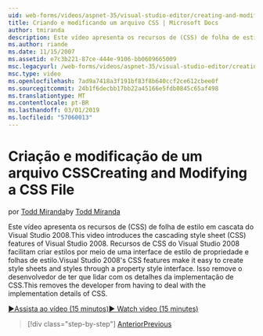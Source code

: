 ```yaml
---
uid: web-forms/videos/aspnet-35/visual-studio-editor/creating-and-modifying-a-css-file
title: Criando e modificando um arquivo CSS | Microsoft Docs
author: tmiranda
description: Este vídeo apresenta os recursos de (CSS) de folha de estilo em cascata do Visual Studio 2008. Recursos de CSS do Visual Studio 2008 facilitam a folhas de estilo de criar um...
ms.author: riande
ms.date: 11/15/2007
ms.assetid: e7c3b221-87ce-444e-9106-bb0609665009
msc.legacyurl: /web-forms/videos/aspnet-35/visual-studio-editor/creating-and-modifying-a-css-file
msc.type: video
ms.openlocfilehash: 7ad9a7418a3f191bf83f8b640ccf2ce612cbee0f
ms.sourcegitcommit: 24b1f6decbb17bb22a45166e5fdb0845c65af498
ms.translationtype: MT
ms.contentlocale: pt-BR
ms.lasthandoff: 03/01/2019
ms.locfileid: "57060013"
---
```

<a name="creating-and-modifying-a-css-file"></a><span data-ttu-id="4dd41-104">Criação e modificação de um arquivo CSS</span><span class="sxs-lookup"><span data-stu-id="4dd41-104">Creating and Modifying a CSS File</span></span>
====================
<span data-ttu-id="4dd41-105">por [Todd Miranda](https://github.com/tmiranda)</span><span class="sxs-lookup"><span data-stu-id="4dd41-105">by [Todd Miranda](https://github.com/tmiranda)</span></span>

<span data-ttu-id="4dd41-106">Este vídeo apresenta os recursos de (CSS) de folha de estilo em cascata do Visual Studio 2008.</span><span class="sxs-lookup"><span data-stu-id="4dd41-106">This video introduces the cascading style sheet (CSS) features of Visual Studio 2008.</span></span> <span data-ttu-id="4dd41-107">Recursos de CSS do Visual Studio 2008 facilitam criar estilos por meio de uma interface de estilo de propriedade e folhas de estilo.</span><span class="sxs-lookup"><span data-stu-id="4dd41-107">Visual Studio 2008's CSS features make it easy to create style sheets and styles through a property style interface.</span></span> <span data-ttu-id="4dd41-108">Isso remove o desenvolvedor de ter que lidar com os detalhes da implementação de CSS.</span><span class="sxs-lookup"><span data-stu-id="4dd41-108">This removes the developer from having to deal with the implementation details of CSS.</span></span>

[<span data-ttu-id="4dd41-109">&#9654;Assista ao vídeo (15 minutos)</span><span class="sxs-lookup"><span data-stu-id="4dd41-109">&#9654; Watch video (15 minutes)</span></span>](https://channel9.msdn.com/Blogs/ASP-NET-Site-Videos/creating-and-modifying-a-css-file)

> [!div class="step-by-step"]
> [<span data-ttu-id="4dd41-110">Anterior</span><span class="sxs-lookup"><span data-stu-id="4dd41-110">Previous</span></span>](quick-tour-of-the-visual-studio-2008-integrated-development-environment.md)
